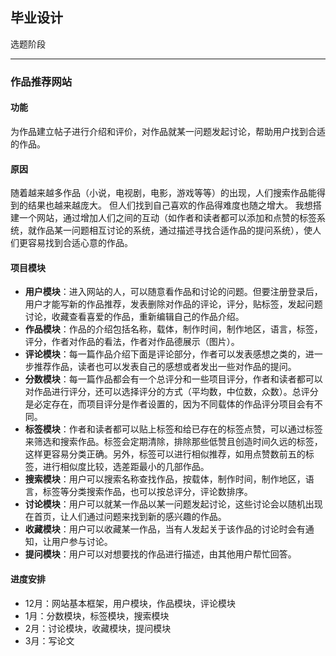 ## 毕业设计 ##
选题阶段
***
### 作品推荐网站 ###
#### 功能 ####
为作品建立帖子进行介绍和评价，对作品就某一问题发起讨论，帮助用户找到合适的作品。
#### 原因 ####
随着越来越多作品（小说，电视剧，电影，游戏等等）的出现，人们搜索作品能得到的结果也越来越庞大。
但人们找到自己喜欢的作品得难度也随之增大。
我想搭建一个网站，通过增加人们之间的互动（如作者和读者都可以添加和点赞的标签系统，就作品某一问题相互讨论的系统，通过描述寻找合适作品的提问系统），使人们更容易找到合适心意的作品。
#### 项目模块 ####
* **用户模块**：进入网站的人，可以随意看作品和讨论的问题。但要注册登录后，用户才能写新的作品推荐，发表删除对作品的评论，评分，贴标签，发起问题讨论，收藏查看喜爱的作品，重新编辑自己的作品介绍。
* **作品模块**：作品的介绍包括名称，载体，制作时间，制作地区，语言，标签，评分，作者对作品的看法，作者对作品德展示（图片）。
* **评论模块**：每一篇作品介绍下面是评论部分，作者可以发表感想之类的，进一步推荐作品，读者也可以发表自己的感想或者发出一些对作品的提问。
* **分数模块**：每一篇作品都会有一个总评分和一些项目评分，作者和读者都可以对作品进行评分，还可以选择评分的方式（平均数，中位数，众数）。总评分是必定存在，而项目评分是作者设置的，因为不同载体的作品评分项目会有不同。
* **标签模块**：作者和读者都可以贴上标签和给已存在的标签点赞，可以通过标签来筛选和搜索作品。标签会定期清除，排除那些低赞且创造时间久远的标签，这样更容易分类正确。另外，标签可以进行相似推荐，如用点赞数前五的标签，进行相似度比较，选差距最小的几部作品。
* **搜索模块**：用户可以搜索名称查找作品，按载体，制作时间，制作地区，语言，标签等分类搜索作品，也可以按总评分，评论数排序。
* **讨论模块**：用户可以就某一作品以某一问题发起讨论，这些讨论会以随机出现在首页，让人们通过问题来找到新的感兴趣的作品。
* **收藏模块**：用户可以收藏某一作品，当有人发起关于该作品的讨论时会有通知，让用户参与讨论。
* **提问模块**：用户可以对想要找的作品进行描述，由其他用户帮忙回答。
#### 进度安排 ####
* 12月：网站基本框架，用户模块，作品模块，评论模块
* 1月：分数模块，标签模块，搜索模块
* 2月：讨论模块，收藏模块，提问模块
* 3月：写论文